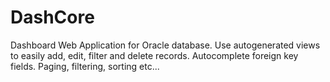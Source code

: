 # DashCore
Dashboard Web Application for Oracle database. Use autogenerated views to easily add, edit, filter and delete records. Autocomplete foreign key fields. Paging, filtering, sorting etc...
